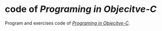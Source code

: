 # code of *Programing in Objecitve-C*
Program and exercises code of [*Programing in Objecitve-C*](http://www.amazon.cn/Objective-C%E7%A8%8B%E5%BA%8F%E8%AE%BE%E8%AE%A1-Stephen-G-Kochan/dp/B00M21WUU8/ref=sr_1_sc_1?ie=UTF8&qid=1452190597&sr=8-1-spell&keywords=Objecitve+C+%E7%A8%8B%E5%BA%8F%E8%AE%BE%E8%AE%A1).
